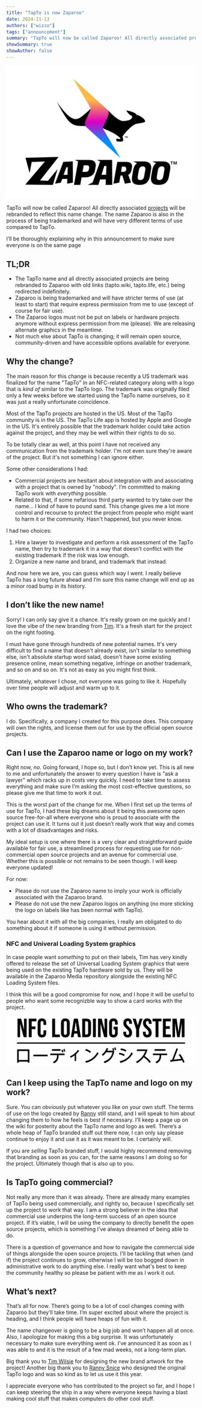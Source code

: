 ```yaml
---
title: "TapTo is now Zaparoo"
date: 2024-11-13
authors: ["wizzo"]
tags: ["announcement"]
summary: "TapTo will now be called Zaparoo! All directly associated projects will be rebranded to reflect this name change. The name Zaparoo is also in the process of being trademarked and will have very different terms of use compared to TapTo."
showSummary: true
showAuthor: false
---
```


![Zaparoo Logo](cover.png)

TapTo will now be called Zaparoo! All directly associated [projects](/projects/) will be rebranded to reflect this name change. The name Zaparoo is also in the process of being trademarked and will have very different terms of use compared to TapTo.

I’ll be thoroughly explaining why in this announcement to make sure everyone is on the same page

## TL;DR

- The TapTo name and all directly associated projects are being rebranded to Zaparoo with old links (tapto.wiki, tapto.life, etc.) being redirected indefinitely.
- Zaparoo is being trademarked and will have stricter terms of use (at least to start) that require express permission from me to use (except of course for fair use).
- The Zaparoo logos must not be put on labels or hardware projects anymore without express permission from me (please). We are releasing alternate graphics in the meantime.
- Not much else about TapTo is changing; it will remain open source, community-driven and have accessible options available for everyone.

## Why the change?

The main reason for this change is because recently a US trademark was finalized for the name "TapTo" in an NFC-related category along with a logo that is _kind of_ similar to the TapTo logo. The trademark was originally filed only a few weeks before we started using the TapTo name ourselves, so it was just a really unfortunate coincidence.

Most of the TapTo projects are hosted in the US. Most of the TapTo community is in the US. The TapTo Life app is hosted by Apple and Google in the US. It's entirely possible that the trademark holder could take action against the project, and they may be well within their rights to do so.

To be totally clear as well, at this point I have not received any communication from the trademark holder. I'm not even sure they're aware of the project. But it's not something I can ignore either.

Some other considerations I had:

- Commercial projects are hesitant about integration with and associating with a project that is owned by "nobody". I’m committed to making TapTo work with _everything_ possible.
- Related to that, if some nefarious third party wanted to try take over the name... I kind of have to pound sand. This change gives me a lot more control and recourse to protect the project from people who might want to harm it or the community. Hasn't happened, but you never know.

I had two choices:

1. Hire a lawyer to investigate and perform a risk assessment of the TapTo name, then try to trademark it in a way that doesn’t conflict with the existing trademark if the risk was low enough.
2. Organize a new name and brand, and trademark that instead.

And now here we are, you can guess which way I went. I really believe TapTo has a long future ahead and I’m sure this name change will end up as a minor road bump in its history.

## I don’t like the new name!

Sorry! I can only say give it a chance. It's really grown on me quickly and I love the vibe of the new branding from [Tim](https://timwilse.art). It's a fresh start for the project on the right footing.

I must have gone through hundreds of new potential names. It's very difficult to find a name that doesn't already exist, isn't similar to something else, isn't absolute startup word salad, doesn't have some existing presence online, mean something negative, infringe on another trademark, and so on and so on. It's not as easy as you might first think.

Ultimately, whatever I chose, not everyone was going to like it. Hopefully over time people will adjust and warm up to it.

## Who owns the trademark?

I do. Specifically, a company I created for this purpose does. This company will own the rights, and license them out for use by the official open source projects.

## Can I use the Zaparoo name or logo on my work?

Right now, _no_. Going forward, I hope so, but I don’t know yet. This is all new to me and unfortunately the answer to every question I have is "ask a lawyer" which racks up in costs very quickly. I need to take time to assess everything and make sure I’m asking the most cost-effective questions, so please give me that time to work it out.

This is the worst part of the change for me. When I first set up the terms of use for TapTo, I had these big dreams about it being this awesome open source free-for-all where everyone who is proud to associate with the project can use it. It turns out it just doesn’t really work that way and comes with a lot of disadvantages and risks.

My ideal setup is one where there is a very clear and straightforward guide available for fair use, a streamlined process for requesting use for non-commercial open source projects and an avenue for commercial use. Whether this is possible or not remains to be seen though. I will keep everyone updated!

For now:

- Please do not use the Zaparoo name to imply your work is officially associated with the Zaparoo brand.
- Please do not use the new Zaparoo logos on anything (no more sticking the logo on labels like has been normal with TapTo).

You hear about it with all the big companies, I really am obligated to do something about it if someone is using it without permission.

### NFC and Univeral Loading System graphics

In case people want _something_ to put on their labels, Tim has very kindly offered to release the set of Universal Loading System graphics that were being used on the existing TapTo hardware sold by us. They will be available in the Zaparoo Media repository alongside the existing NFC Loading System files.

I think this will be a good compromise for now, and I hope it will be useful to people who want some recognizble way to show a card works with the project.

![NFC Loading System mark](nfc_loading_system_black.png)

## Can I keep using the TapTo name and logo on my work?

Sure. You can obviously put whatever you like on your own stuff. The terms of use on the logo created by [Ranny](https://x.com/RannySnice) still stand, and I will speak to him about changing them to how he feels is best if necessary. I’ll keep a page up on the wiki for posterity about the TapTo name and logo as well. There’s a whole heap of TapTo branded stuff out there now, I can only say please continue to enjoy it and use it as it was meant to be. I certainly will.

If you are _selling_ TapTo branded stuff, I would highly recommend removing that branding as soon as you can, for the same reasons I am doing so for the project. Ultimately though that is also up to you.

## Is TapTo going commercial?

Not really any more than it was already. There are already many examples of TapTo being used commercially, and rightly so, because I specifically set up the project to work that way. I am a strong believer in the idea that commercial use underpins the long-term success of an open source project. If it’s viable, I will be using the company to directly benefit the open source projects, which is something I’ve always dreamed of being able to do.

There is a question of governance and how to navigate the commercial side of things alongside the open source projects. I'll be tackling that when (and if) the project continues to grow, otherwise I will be too bogged down in administrative work to do anything else. I really want what's best to keep the community healthy so please be patient with me as I work it out.

## What’s next?

That’s all for now. There’s going to be a lot of cool changes coming with Zaparoo but they’ll take time. I’m super excited about where the project is heading, and I think people will have heaps of fun with it.

The name changeover is going to be a big job and won’t happen all at once. Also, I apologize for making this a big surprise. It was unfortunately necessary to make sure everything went ok. I’ve announced it as soon as I was able to and it is the result of a few mad weeks, not a long-term plan.

Big thank you to [Tim Wilsie](https://timwilsie.art/) for designing the new brand artwork for the project! Another big thank you to [Ranny Snice](https://x.com/RannySnice) who designed the original TapTo logo and was so kind as to let us use it this year.

I appreciate everyone who has contributed to the project so far, and I hope I can keep steering the ship in a way where everyone keeps having a blast making cool stuff that makes computers do other cool stuff.
